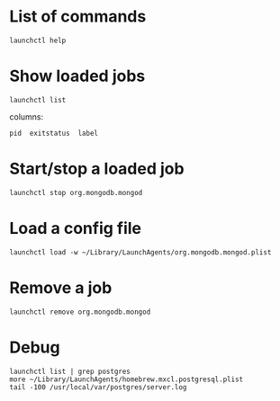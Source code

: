 # List of commands

    launchctl help

# Show loaded jobs

    launchctl list

columns:

    pid  exitstatus  label

# Start/stop a loaded job

    launchctl stop org.mongodb.mongod

# Load a config file

    launchctl load -w ~/Library/LaunchAgents/org.mongodb.mongod.plist

# Remove a job

    launchctl remove org.mongodb.mongod

# Debug

    launchctl list | grep postgres
    more ~/Library/LaunchAgents/homebrew.mxcl.postgresql.plist
    tail -100 /usr/local/var/postgres/server.log
